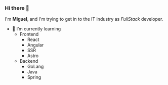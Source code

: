 ### Hi there 👋

I'm **Miguel**, and I'm trying to get in to the IT industry as _FullStack_ developer.

- 🌱 I’m currently learning
  - Frontend
    - React 
    - Angular
    - SSR
    - Astro
  - Backend
    - GoLang
    - Java
    - Spring

<!-- - 👯 I’m looking to collaborate on ...
- 🤔 I’m looking for help with ...
- 💬 Ask me about ...
- 📫 How to reach me: ...-->

